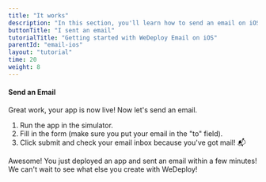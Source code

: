 ```yaml
---
title: "It works"
description: "In this section, you'll learn how to send an email on iOS using the WeDeploy API Client."
buttonTitle: "I sent an email"
tutorialTitle: "Getting started with WeDeploy Email on iOS"
parentId: "email-ios"
layout: "tutorial"
time: 20
weight: 8
---
```


#### Send an Email

Great work, your app is now live! Now let's send an email.

1. Run the app in the simulator.
2. Fill in the form (make sure you put your email in the "to" field).
3. Click submit and check your email inbox because you've got mail! 📬

Awesome! You just deployed an app and sent an email within a few minutes! We can't wait to see what else you create with WeDeploy! 